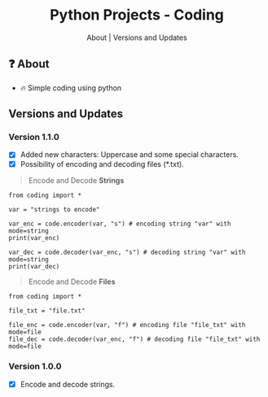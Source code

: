 <h1 align=center>
Python Projects - Coding
</h1>

<p align=center>  
<a>About | Versions and Updates</a>
</p>
  
## :question:	 About
- :fire: Simple coding using python
  
## Versions and Updates
  
### Version 1.1.0
  
- [x] Added new characters: Uppercase and some special characters.
- [x] Possibility of encoding and decoding files (*.txt).
 
> Encode and Decode **Strings**
```
from coding import *

var = "strings to encode"

var_enc = code.encoder(var, "s") # encoding string "var" with mode=string
print(var_enc)

var_dec = code.decoder(var_enc, "s") # decoding string "var" with mode=string
print(var_dec)
```

> Encode and Decode **Files**
```
from coding import *
  
file_txt = "file.txt"
  
file_enc = code.encoder(var, "f") # encoding file "file_txt" with mode=file
file_dec = code.decoder(var_enc, "f") # decoding file "file_txt" with mode=file
```

### Version 1.0.0

- [x] Encode and decode strings.
  
